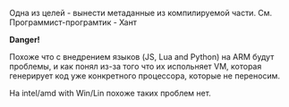 Одна из целей - вынести метаданные из компилируемой части. См. Программист-програмтик - Хант

**Danger!**

Похоже что с внедрением языков (JS, Lua and Python) на ARM будут проблемы, и как понял из-за того что их испольняет VM, которая 
генерирует код уже конкретного процессора, которые не переносим.

На intel/amd with Win/Lin похоже таких проблем нет.